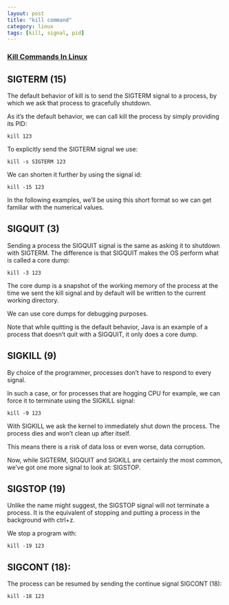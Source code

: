 ```yaml
---
layout: post
title: "kill command"
category: linux
tags: [kill, signal, pid]
---
```


### [Kill Commands In Linux](https://www.baeldung.com/linux/kill-commands)


##  SIGTERM (15)
The default behavior of kill is to send the SIGTERM signal to a process, by which we ask that process to gracefully shutdown.

As it’s the default behavior, we can call kill the process by simply providing its PID:

```
kill 123
```


To explicitly send the SIGTERM signal we use:

```
kill -s SIGTERM 123
```


We can shorten it further by using the signal id:

```
kill -15 123
```

In the following examples, we’ll be using this short format so we can get familiar with the numerical values.

## SIGQUIT (3)
Sending a process the SIGQUIT signal is the same as asking it to shutdown with SIGTERM. The difference is that SIGQUIT makes the OS perform what is called a core dump:

```
kill -3 123
```

The core dump is a snapshot of the working memory of the process at the time we sent the kill signal and by default will be written to the current working directory.

We can use core dumps for debugging purposes.

Note that while quitting is the default behavior, Java is an example of a process that doesn’t quit with a SIGQUIT, it only does a core dump.

##  SIGKILL (9)
By choice of the programmer, processes don’t have to respond to every signal.

In such a case, or for processes that are hogging CPU for example, we can force it to terminate using the SIGKILL signal:

```
kill -9 123
```

With SIGKILL we ask the kernel to immediately shut down the process. The process dies and won’t clean up after itself.

This means there is a risk of data loss or even worse, data corruption.

Now, while SIGTERM, SIGQUIT and SIGKILL are certainly the most common, we’ve got one more signal to look at: SIGSTOP.

## SIGSTOP (19)
Unlike the name might suggest, the SIGSTOP signal will not terminate a process. It is the equivalent of stopping and putting a process in the background with ctrl+z.

We stop a program with:

```
kill -19 123
```

## SIGCONT (18):
The process can be resumed by sending the continue signal SIGCONT (18):

```
kill -18 123
```


